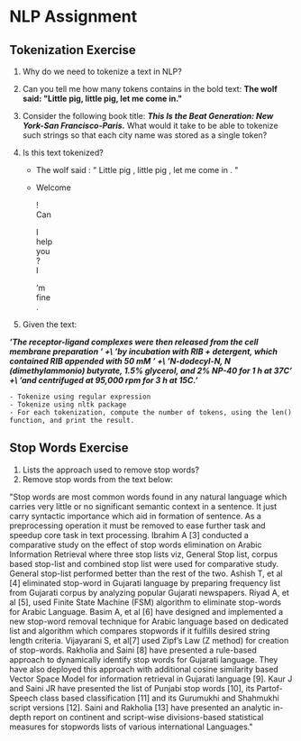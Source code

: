 # NLP Assignment

## Tokenization Exercise

1. Why do we need to tokenize a text in NLP?

2. Can you tell me how many tokens contains in the bold text:
**The wolf said: "Little pig, little pig, let me come in."**
3. Consider the following book title: ***This Is the Beat Generation: New York-San Francisco-Paris.*** What would it take to be able to tokenize such strings so that each city name was stored as a single token?
4. Is this text tokenized?
	- The wolf said : " Little pig , little pig , let me come in . "
	- Welcome
	
		 !     
		 Can  
     
		I     
		help     
		you     
		?     
		I 
    
		’m     
		fine     
		.
    
5. Given the text:

***’The receptor-ligand complexes were then released from the cell membrane preparation ’ +\ ’by incubation with RIB + detergent, which contained RIB appended with 50 mM ’ +\ ’N-dodecyl-N, N (dimethylammonio) butyrate, 1.5% glycerol, and 2% NP-40 for 1 h at 37C’ +\ ’and centrifuged at 95,000 rpm for 3 h at 15C.’***

	- Tokenize using regular expression
	- Tokenize using nltk package
	- For each tokenization, compute the number of tokens, using the len() function, and print the result.
  
  ## Stop Words Exercise
  
  1. Lists the approach used to remove stop words?
2. Remove stop words from the text below:

"Stop words are most common words found in any natural
language which carries very little or no significant semantic
context in a sentence. It just carry syntactic importance which
aid in formation of sentence. As a preprocessing operation it
must be removed to ease further task and speedup core task in
text processing. Ibrahim A [3] conducted a comparative study
on the effect of stop words elimination on Arabic Information
Retrieval where three stop lists viz, General Stop list, corpus
based stop-list and combined stop list were used for
comparative study. General stop-list performed better than the
rest of the two. Ashish T, et al [4] eliminated stop-word in
Gujarati language by preparing frequency list from Gujarati
corpus by analyzing popular Gujarati newspapers. Riyad A, et
al [5], used Finite State Machine (FSM) algorithm to eliminate
stop-words for Arabic Language. Basim A, et al [6] have
designed and implemented a new stop-word removal technique
for Arabic language based on dedicated list and algorithm
which compares stopwords if it fulfills desired string length
criteria. Vijayarani S, et al[7] used Zipf’s Law (Z method) for
creation of stop-words. Rakholia and Saini [8] have presented
a rule-based approach to dynamically identify stop words for
Gujarati language. They have also deployed this approach
with additional cosine similarity based Vector Space Model for
information retrieval in Gujarati language [9]. Kaur J and Saini
JR have presented the list of Punjabi stop words [10], its Partof-Speech class based classification [11] and its Gurumukhi
and Shahmukhi script versions [12]. Saini and Rakholia [13]
have presented an analytic in-depth report on continent and
script-wise divisions-based statistical measures for stopwords
lists of various international Languages."
